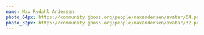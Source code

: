 ```yaml
---
name: Max Rydahl Andersen
photo_64px: https://community.jboss.org/people/maxandersen/avatar/64.png
photo_32px: https://community.jboss.org/people/maxandersen/avatar/32.png
---
```


